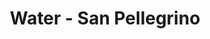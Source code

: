 ---
title: Water - San Pellegrino
price: $77.29
description: Proin leo odio, porttitor id, consequat in, consequat ut, nulla. Sed accumsan felis. Ut at dolor quis odio consequat varius.
image: https://dummyimage.com/100x250.png/cc0000/ffffff
---